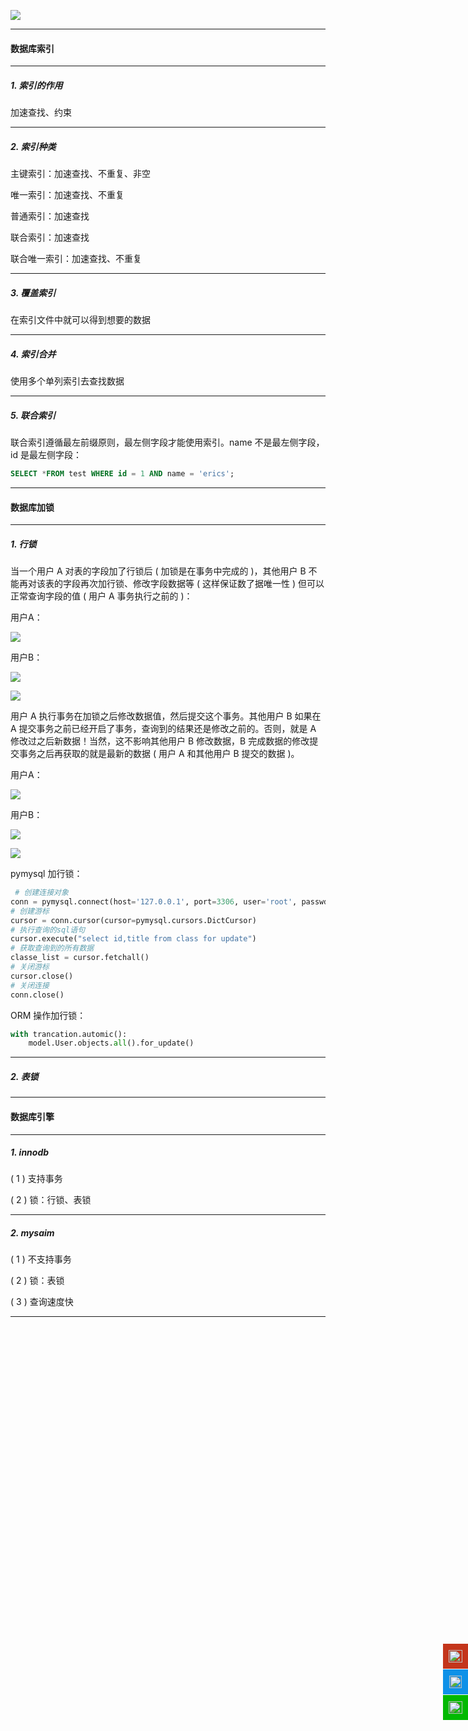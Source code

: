 ![](../img/mysql/mysql.jpeg)

<hr>

#### 数据库索引
<hr>

##### 1. 索引的作用
加速查找、约束

<hr>

##### 2. 索引种类

主键索引：加速查找、不重复、非空

唯一索引：加速查找、不重复

普通索引：加速查找

联合索引：加速查找

联合唯一索引：加速查找、不重复

<hr>

##### 3. 覆盖索引
在索引文件中就可以得到想要的数据

<hr>

##### 4. 索引合并
使用多个单列索引去查找数据

<hr>

##### 5. 联合索引
联合索引遵循最左前缀原则，最左侧字段才能使用索引。name 不是最左侧字段，id 是最左侧字段：
```sql
SELECT *FROM test WHERE id = 1 AND name = 'erics';
```
<hr>

#### 数据库加锁
<hr>

##### 1. 行锁
当一个用户 A 对表的字段加了行锁后 ( 加锁是在事务中完成的 )，其他用户 B 不能再对该表的字段再次加行锁、修改字段数据等 ( 这样保证数了据唯一性 ) 但可以正常查询字段的值 ( 用户 A 事务执行之前的 )：

用户A：

![](../img/mysql/rowblock01.png)

用户B：

![](../img/mysql/rowblock02.png)

![](../img/mysql/rowblock03.png)

用户 A 执行事务在加锁之后修改数据值，然后提交这个事务。其他用户 B 如果在 A 提交事务之前已经开启了事务，查询到的结果还是修改之前的。否则，就是 A
修改过之后新数据！当然，这不影响其他用户 B 修改数据，B 完成数据的修改提交事务之后再获取的就是最新的数据 ( 用户 A 和其他用户 B 提交的数据 )。

用户A：

![](../img/mysql/rowblock04.png)

用户B：

![](../img/mysql/rowblock05.png)

![](../img/mysql/rowblock06.png)

pymysql 加行锁：
```python
 # 创建连接对象
conn = pymysql.connect(host='127.0.0.1', port=3306, user='root', passwd='123456', db='test')
# 创建游标
cursor = conn.cursor(cursor=pymysql.cursors.DictCursor)
# 执行查询的sql语句
cursor.execute("select id,title from class for update")
# 获取查询到的所有数据
classe_list = cursor.fetchall()
# 关闭游标
cursor.close()
# 关闭连接
conn.close()
```
ORM 操作加行锁：
```python
with trancation.automic():
    model.User.objects.all().for_update()
```
<hr>

##### 2. 表锁

<hr>

#### 数据库引擎
<hr>

##### 1. innodb
( 1 ) 支持事务

( 2 ) 锁：行锁、表锁

<hr>

##### 2. mysaim
( 1 ) 不支持事务

( 2 ) 锁：表锁

( 3 ) 查询速度快

<hr>

<div style="width: 60px;height: auto;z-index: 99;bottom: 30%;position: fixed;right: 0px" id="plug-ins">
    <div style="position: relative;float: right">
        <a target="" href="javascript:;" id="weibo"
           style="display: block;width: 40px;height: 40px;background-color: #c4351b;margin-top: 1px;">
            <img width="22" height="20" src="../img/weibo.png" alt=""
                 style="margin-top: 10px;margin-left: 9px">
        </a>
      <a target="_blank" href="http://sighttp.qq.com/authd?IDKEY=5838160dbeb2a49f264d5e2d13d6336248d74a60cf56ecad" id="qq" style="display: block;width: 40px;height: 40px;background-color:#0e91e8;margin-top: 1px">
            <img width="20" height="20" src="../img/qq.png" 
                 style="margin-top: 10px;margin-left: 10px" alt="点击这里给我发消息" title="点击这里给我发消息">
        </a>
        <a href="javascript:" id="wechat"
           style="display: block;width: 40px;height: 40px;background-color:#01b901;margin-top:1px">
            <img width="22" height="20" src="../img/wechat.png"
                 style="margin-top: 10px;margin-left: 9px">
        </a>
        <a href="javascript:" id="go_top"
           style="display: none;width: 40px;height: 40px;background-color: #b5b5b5;margin-top: 1px">
            <img width="22" height="20" src="../img/top.png" alt=""
                 style="margin-top: 10px;margin-left: 9px">
        </a>
    </div>
</div>
<div style="width: auto;height: auto;z-index: 99;position: fixed;left: 0;bottom: 0;" id="support_us" hidden="hidden">
        <div id="alipei_and_wechat">
            <button type="button" class="close"><span aria-hidden="true">&times;</span></button>
            <img class="img-responsive" width="180px" height="" src="../img/public/33659FBDE4AF3F7A005E17D9BA173D04.jpg" alt="..."><br>
            <img class="img-responsive" width="180px" height="" src="../img/public/B37F6EA6DF3F4C1CA0A65C0E80AE131E.jpg" alt="...">
        </div>
</div>